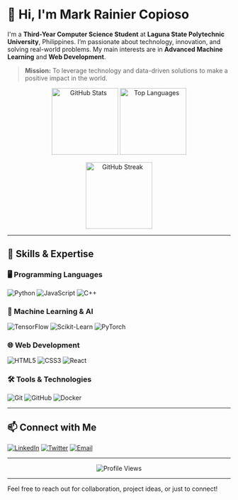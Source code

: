 # 👋 Hi, I'm Mark Rainier Copioso

I'm a **Third-Year Computer Science Student** at **Laguna State Polytechnic University**, Philippines. I’m passionate about technology, innovation, and solving real-world problems. My main interests are in **Advanced Machine Learning** and **Web Development**.

> **Mission:** To leverage technology and data-driven solutions to make a positive impact in the world.

<p align="center">
  <img src="https://github-readme-stats.vercel.app/api?username=Rainieeer&show_icons=true&theme=github_dark" alt="GitHub Stats" height="150"/>
  <img src="https://github-readme-stats.vercel.app/api/top-langs/?username=Rainieeer&layout=compact&theme=github_dark" alt="Top Languages" height="150"/>
</p>
<p align="center">
  <img src="https://github-readme-streak-stats.herokuapp.com/?user=Rainieeer&theme=github-dark" alt="GitHub Streak" height="150"/>
</p>

---

## 🚀 Skills & Expertise

### 🖥️ Programming Languages
![Python](https://img.shields.io/badge/Python-3776AB?style=for-the-badge&logo=python&logoColor=white)
![JavaScript](https://img.shields.io/badge/JavaScript-F7DF1E?style=for-the-badge&logo=javascript&logoColor=black)
![C++](https://img.shields.io/badge/C++-00599C?style=for-the-badge&logo=c%2B%2B&logoColor=white)

### 🤖 Machine Learning & AI
![TensorFlow](https://img.shields.io/badge/TensorFlow-FF6F00?style=for-the-badge&logo=tensorflow&logoColor=white)
![Scikit-Learn](https://img.shields.io/badge/Scikit--Learn-F7931E?style=for-the-badge&logo=scikit-learn&logoColor=white)
![PyTorch](https://img.shields.io/badge/PyTorch-EE4C2C?style=for-the-badge&logo=pytorch&logoColor=white)

### 🌐 Web Development
![HTML5](https://img.shields.io/badge/HTML5-E34F26?style=for-the-badge&logo=html5&logoColor=white)
![CSS3](https://img.shields.io/badge/CSS3-1572B6?style=for-the-badge&logo=css3&logoColor=white)
![React](https://img.shields.io/badge/React-61DAFB?style=for-the-badge&logo=react&logoColor=black)

### 🛠️ Tools & Technologies
![Git](https://img.shields.io/badge/Git-F05032?style=for-the-badge&logo=git&logoColor=white)
![GitHub](https://img.shields.io/badge/GitHub-181717?style=for-the-badge&logo=github&logoColor=white)
![Docker](https://img.shields.io/badge/Docker-2496ED?style=for-the-badge&logo=docker&logoColor=white)

---



## 📫 Connect with Me

[![LinkedIn](https://img.shields.io/badge/LinkedIn-Profile-blue?style=for-the-badge&logo=linkedin)](https://www.linkedin.com/in/mark-rainier-copioso-010719324/)
[![Twitter](https://img.shields.io/badge/Twitter-Handle-blue?style=for-the-badge&logo=twitter)](#)
[![Email](https://img.shields.io/badge/Email-Contact-red?style=for-the-badge&logo=gmail)](mailto:your.email@example.com)

---

<p align="center">
  <img src="https://komarev.com/ghpvc/?username=Rainieeer&style=flat-square&color=blue" alt="Profile Views"/>
</p>

---

Feel free to reach out for collaboration, project ideas, or just to connect!
